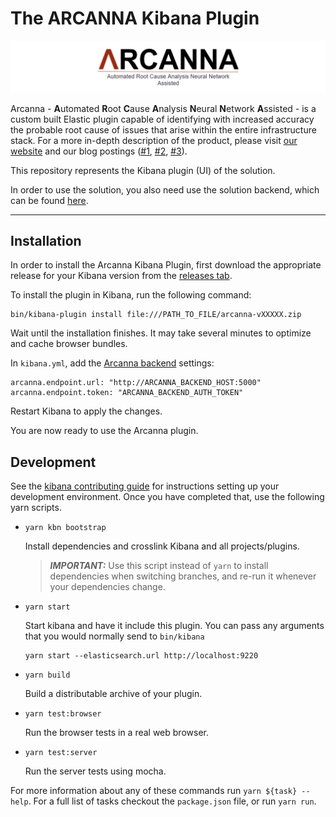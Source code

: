 # The ARCANNA Kibana Plugin

![Arcanna](./docs/resources/readme_banner.png)

Arcanna - **A**utomated **R**oot **C**ause **A**nalysis **N**eural **N**etwork **A**ssisted - is a custom built Elastic plugin capable of identifying with increased accuracy the probable root cause of issues that arise within the entire infrastructure stack. For a more in-depth description of the product, please visit [our website](https://www.siscale.com/arcanna/) and our blog postings ([#1](https://www.siscale.com/arcanna-explained-part-i-event-clustering/), [#2](https://www.siscale.com/arcanna-explained-part-ii-probable-root-cause-determination/), [#3](https://www.siscale.com/arcanna-explained-part-iii-user-feedback/)).

This repository represents the Kibana plugin (UI) of the solution.

In order to use the solution, you also need use the solution backend, which can be found [here](https://github.com/siscale/arcanna).

---

## Installation

In order to install the Arcanna Kibana Plugin, first download the appropriate release for your Kibana version from the [releases tab](https://github.com/siscale/kibana-arcanna/releases).

To install the plugin in Kibana, run the following command:
```
bin/kibana-plugin install file:///PATH_TO_FILE/arcanna-vXXXXX.zip
```
Wait until the installation finishes. It may take several minutes to optimize and cache browser bundles.

In `kibana.yml`, add the [Arcanna backend](https://github.com/siscale/arcanna) settings:
```
arcanna.endpoint.url: "http://ARCANNA_BACKEND_HOST:5000"
arcanna.endpoint.token: "ARCANNA_BACKEND_AUTH_TOKEN"
```

Restart Kibana to apply the changes.

You are now ready to use the Arcanna plugin.

## Development

See the [kibana contributing guide](https://github.com/elastic/kibana/blob/master/CONTRIBUTING.md) for instructions setting up your development environment. Once you have completed that, use the following yarn scripts.

  - `yarn kbn bootstrap`

    Install dependencies and crosslink Kibana and all projects/plugins.

    > ***IMPORTANT:*** Use this script instead of `yarn` to install dependencies when switching branches, and re-run it whenever your dependencies change.

  - `yarn start`

    Start kibana and have it include this plugin. You can pass any arguments that you would normally send to `bin/kibana`

      ```
      yarn start --elasticsearch.url http://localhost:9220
      ```

  - `yarn build`

    Build a distributable archive of your plugin.

  - `yarn test:browser`

    Run the browser tests in a real web browser.

  - `yarn test:server`

    Run the server tests using mocha.

For more information about any of these commands run `yarn ${task} --help`. For a full list of tasks checkout the `package.json` file, or run `yarn run`.
